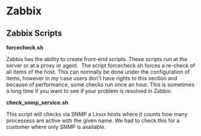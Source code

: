 # Zabbix
## Zabbix Scripts

__forcecheck.sh__

Zabbix has the ability to create front-end scripts. These scripts run at the server or at a proxy or agent. 
The script forcecheck.sh forces a re-check of all items of the host. This can normally be done under the configuration of items, however in my case users don't have rights to this section and because of performance, some checks run once an hour. This is sometimes a long time if you want to see if your problem is resolved in Zabbix.

__check_snmp_service.sh__

This script will checks via SNMP a Linux hosts where it counts how many processess are active with the given name. We had to check this for a customer where only SNMP is available.
